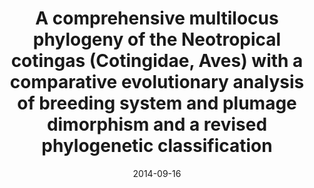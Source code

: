---
title: "A comprehensive multilocus phylogeny of the Neotropical cotingas (Cotingidae, Aves) with a comparative evolutionary analysis of breeding system and plumage dimorphism and a revised phylogenetic classification"
collection: publications
permalink: /publication/2014-09-16-Berv_Prum_2014
date: 2014-09-16
venue: 'Molecular Phylogenetics and Evolution'
paperurl: 'https://github.com/jakeberv/jakeberv.github.io/raw/master/files/pdf/papers/files/papers/Berv_Prum_2014.pdf'
link: 'https://doi.org/10.1016/j.ympev.2014.09.001'
citation: 'Berv, J. S., Prum, R.O. (2014). A comprehensive multilocus phylogeny of the Neotropical cotingas (Cotingidae, Aves) with a comparative evolutionary analysis of breeding system and plumage dimorphism and a revised phylogenetic classification. <i>Molecular Phylogenetics and Evolution</i>.'
---